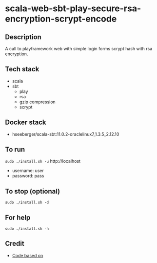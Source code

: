 # scala-web-sbt-play-secure-rsa-encryption-scrypt-encode

## Description
A call to playframework web
with simple login forms scrypt hash
with rsa encryption.

## Tech stack
- scala
- sbt
  - play
  - rsa
  - gzip compression
  - scrypt

## Docker stack
- hseeberger/scala-sbt:11.0.2-oraclelinux7_1.3.5_2.12.10

## To run
`sudo ./install.sh -u`
http://localhost
- username: user
- password: pass

## To stop (optional)
`sudo ./install.sh -d`

## For help
`sudo ./install.sh -h`

## Credit
- [Code based on](https://github.com/alvinj/PlayFrameworkLoginAuthenticationExample.git)
